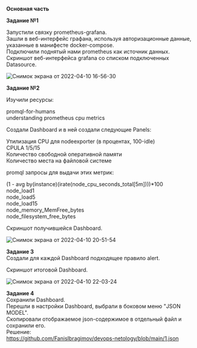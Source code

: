 **Основная часть**     
    
    
**Задание №1**     
   
Запустили связку prometheus-grafana.    
Зашли в веб-интерфейс графана, используя авторизационные данные, указанные в манифесте docker-compose.    
Подключили поднятый нами prometheus как источник данных.   
Cкриншот веб-интерфейса grafana со списком подключенных Datasource.    

![Снимок экрана от 2022-04-10 16-56-30](https://user-images.githubusercontent.com/87299405/162619289-2a1fc1ce-6711-4a5b-91d4-79a07be3c22f.png)    
     
**Задание №2**    
    
Изучили ресурсы:
    
promql-for-humans    
understanding prometheus cpu metrics    
    
Создали Dashboard и в ней создали следующие Panels:
    
Утилизация CPU для nodeexporter (в процентах, 100-idle)    
CPULA 1/5/15    
Количество свободной оперативной памяти    
Количество места на файловой системе     
    
    
promql запросы для выдачи этих метрик:    
    
(1 - avg by(instance)(irate(node_cpu_seconds_total[5m])))*100   
node_load1  
node_load5   
node_load15   
node_memory_MemFree_bytes    
node_filesystem_free_bytes    
     
Cкриншот получившейся Dashboard.   
    
![Снимок экрана от 2022-04-10 20-51-54](https://user-images.githubusercontent.com/87299405/162630517-4722bfb8-e1ee-467f-b5bc-fa5086b88b33.png)

  
**Задание 3**   
Создали для каждой Dashboard подходящее правило alert.    
    
Cкриншот итоговой Dashboard.   
    
![Снимок экрана от 2022-04-10 22-03-24](https://user-images.githubusercontent.com/87299405/162633121-c603e6cc-446b-4b81-822e-6fb582950ff0.png)
    

**Задание 4**   
Сохранили Dashboard.    
Перешли в настройки Dashboard, выбрали в боковом меню "JSON MODEL".    
Скопировали отображаемое json-содержимое в отдельный файл и сохранили его.   
Решение:   
https://github.com/FanisIbragimov/devops-netology/blob/main/1.json

